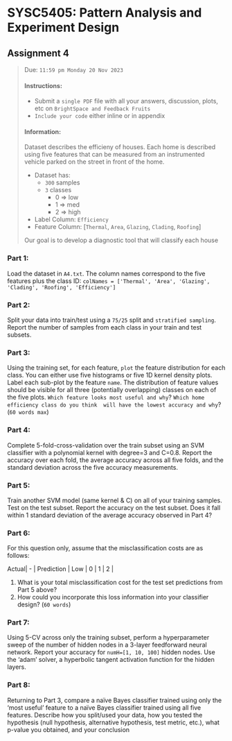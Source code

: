 # SYSC5405: Pattern Analysis and Experiment Design

## Assignment 4 

> Due: `11:59 pm Monday 20 Nov 2023`
> #### Instructions:
>
> * Submit a `single PDF` file with all your answers, discussion, plots, etc on `BrightSpace and Feedback Fruits`
> * `Include your code` either inline or in appendix
> #### Information:
> Dataset describes the efficieny of houses.
> Each home is described using five features that can be measured from an instrumented vehicle parked on the 
street in front of the home.
> * Dataset has:
>   * `300` samples
>   * `3` classes
>     * 0 => low
>     * 1 => med
>     * 2 => high
> * Label Column: `Efficiency`
> * Feature Column: [`Thermal`, `Area`, `Glazing`, `Clading`, `Roofing`]
> 
> Our goal is to develop a diagnostic tool that will classify each house

### Part 1:
Load the dataset in `A4.txt`. 
The column names correspond to the five features plus the class ID: `colNames = ['Thermal', 'Area', 'Glazing', 'Clading', 'Roofing', 'Efficiency']`

### Part 2:
Split your data into train/test using a `75/25` split and `stratified sampling`. 
Report the number of samples from each class in your train and test subsets.

### Part 3:
Using the training set, for each feature, `plot` the feature distribution for each class. 
You can either use five histograms or five 1D kernel density plots. Label each sub-plot by the feature `name`. 
The distribution of feature values should be visible for all three (potentially overlapping) classes on each of the five plots.
`Which feature looks most useful and why`?
`Which home efficiency class do you think 
will have the lowest accuracy and why`? 
(`60 words max`)

### Part 4:
Complete 5-fold-cross-validation over the train subset using an SVM classifier with a polynomial kernel with degree=3 and C=0.8. 
Report the accuracy over each fold, the average accuracy across all five folds, and the standard deviation across the five accuracy measurements.

### Part 5:
Train another SVM model (same kernel & C) on all of your training samples. 
Test on the test subset. 
Report the accuracy on the test subset. Does it fall within 1 standard deviation of the average accuracy observed in Part 4?

### Part 6:
For this question only, assume that the misclassification costs are as follows:
<td colspan=2> <td colspan=3> Actual| - 
| Prediction | Low | 0 | 1 | 2 | 

1. What is your total misclassification cost for the test set predictions from Part 5 above?
2. How could you incorporate this loss information into your classifier design? (`60 words`)

### Part 7:
Using 5-CV across only the training subset, perform a hyperparameter sweep of the number of hidden nodes in a 3-layer feedforward neural network. 
Report your accuracy for `numH=[1, 10, 100]` hidden nodes. 
Use the ‘adam’ solver, a hyperbolic tangent activation function for the hidden layers.

### Part 8:
Returning to Part 3, compare a naïve Bayes classifier trained using only the ‘most useful’ feature to a naïve Bayes classifier trained using all five features. 
Describe how you split/used your data, how you tested the hypothesis (null hypothesis, alternative hypothesis, test metric, etc.), what p-value you 
obtained, and your conclusion

